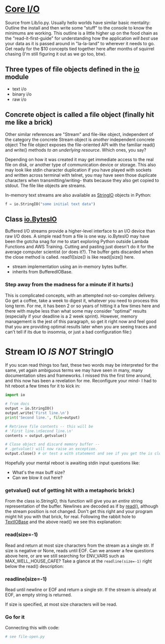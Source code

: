 # [Core I/O](https://docs.python.org/3/library/io.html#module-io)

Source from Lib/io.py. Usually hello worlds have similar basic mentality: Outline the install and then write some "stuff" to the console to know the minimums are working. This outline is a little higher up on the food chain as the "read-it-first-guide" for understanding how the application *will best* use your data as it is passed around in "la-la-land" to wherever it needs to go. Get ready for the $10 concepts tied together here after months of squirrel chasing (I'm still figuring it out as we go too, btw). 

## Three types of file objects defined in the [io]() module
* text i/o
* binary i/o
* raw i/o

## Concrete object is called a file object (finally hit me like a brick)

Other similar references are "Stream" and file-like object, independent of the category the concrete Stream object is *another* independent concrete object The file object exposes the file-oriented API with the familiar read() and write() methods *to an underlying resource*. Which ones, you say?

Depending on how it was created it may get immediate access to the real file on disk, or another type of communication device or storage. This also may look like stdin character duplication if you have played with sockets and written across terminal with telnet, you may have seen those duplicate characters when transmitting/writing- thats because they also get copied to stdout. The file like objects are streams.

In-memory text streams are also available as [StringIO](https://docs.python.org/3/library/io.html#io.StringIO) objects in Python:

```py
f = io.StringIO("some initial text data")
```

## Class [io.BytesIO](https://docs.python.org/3/library/io.html#io.BytesIO)

Buffered I/O streams provide a higher-level interface to an I/O device than raw I/O does. A simple read from a file is one way. io.BytesIO may have been the gotcha snag for me to start exploring Python outside Lambda Functions and AWS Training. Cutting and pasting just doesn't do it for the average computer scientist (or does it?). The buffer gets discarded when the close method is called. read1(\[size\]) is like read(\[size\]) here.

* stream implementation using an in-memory bytes buffer.
* inherits from BufferedIOBase. 

### Step away from the madness for a minute if it hurts:)

This is complicated concepts, with an attempted not-so-complex delivery. Go get a coffee, take a week to digest it, whatever you need to process this long term. For me, it has been 2 or so years of hitting it a few times here and there with maybe less than what some may consider "optimal" results (especially if your deadline is a 2 week sprint). However, memory management is the jest of this paragraph, so get it right now and feel good that you are providing optimal results later when you are seeing traces and can't tell if its due to insomnia, or just a bad configuration file:) 

# Stream IO *IS NOT* StringIO

If you scan read things too fast, these two words may be interpreted for the same, yet again ambiguous terms we may have seen in many, many documentation sites and frameworks. I missed this the first time around, and this now has been a revelation for me. Reconfigure your mind- I had to hit reboot a few times for it to kick in:

```py
import io

# from docs
output = io.StringIO()
output.write('First line.\n')
print('Second line.', file=output)

# Retrieve file contents -- this will be
# 'First line.\nSecond line.\n'
contents = output.getvalue()

# Close object and discard memory buffer --
# .getvalue() will now raise an exception.
output.close() # or test a with statement and see if you get the is closed true... 

```

Hopefully your mental reboot is awaiting stdin input questions like:
* What's the max buff size?
* Can we blow it out here? 

### getvalue() out of getting hit with a metaphoric brick:)

From the class io.StringIO, this function will give you an *entire* string representation of the buffer. Newlines are decoded as if by [read()](https://docs.python.org/3/library/io.html#io.TextIOBase.read), although the stream position is not changed. Don't get this right and your program might hit you with that brick, for real. Following the rabbit hole to [TextIOBase](https://docs.python.org/3/library/io.html#io.TextIOBase.read) and the above read() we see this explanation:

### read(size=-1)
Read and return at most size characters from the stream as a single str. If size is negative or None, reads until EOF. Can we answer a few questions above here, or are we still searching for ENV_VARS such as MAX_WELL_HOUSE_CAFE? Take a glance at the `readline(size=-1)` right below the read() description:

### readline(size=-1)
Read until newline or EOF and return a single str. If the stream is already at EOF, an empty string is returned.

If size is specified, at most size characters will be read.

### Go for it

Connecting this with code:
```py
# see file-open.py
```
